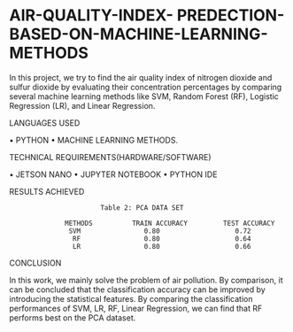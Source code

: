 # AIR-QUALITY-INDEX- PREDECTION-BASED-ON-MACHINE-LEARNING-METHODS
In this project, we try to find the air quality index of nitrogen dioxide and sulfur dioxide by evaluating their concentration percentages by comparing several machine learning methods like SVM, Random Forest (RF), Logistic Regression (LR), and Linear Regression.

LANGUAGES USED

•	PYTHON
•	MACHINE LEARNING METHODS.


TECHNICAL REQUIREMENTS(HARDWARE/SOFTWARE)

•	JETSON NANO
•	JUPYTER NOTEBOOK
•	PYTHON IDE

RESULTS ACHIEVED

                           Table 2: PCA DATA SET

                  METHODS	       TRAIN ACCURACY	      TEST ACCURACY
                   SVM	              0.80	                 0.72 
                    RF	              0.80	                 0.64
                    LR	              0.80	                 0.66


CONCLUSION

In this work, we mainly solve the problem of air pollution.
By comparison, it can be concluded that the classification accuracy can be improved by introducing the statistical features. By comparing the classification performances of SVM, LR, RF, Linear Regression, we can find that RF performs best on the PCA dataset.
